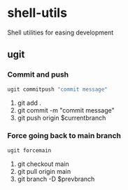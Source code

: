 # shell-utils
Shell utilities for easing development

## ugit

### Commit and push
```bash
ugit commitpush "commit message"
```
1. git add .
2. git commit -m "commit message"
3. git push origin $currentbranch

### Force going back to main branch
```bash
ugit forcemain
```
1. git checkout main
2. git pull origin main
3. git branch -D $prevbranch

